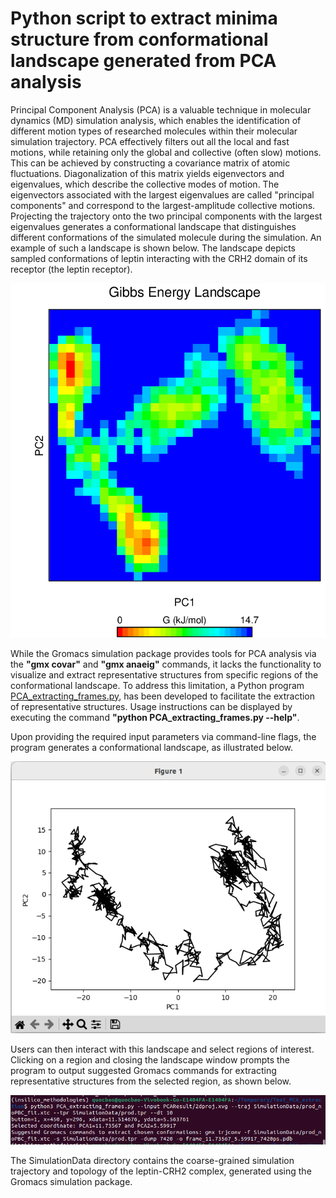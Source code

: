 # Python script to extract minima structure from conformational landscape generated from PCA analysis

Principal Component Analysis (PCA) is a valuable technique in molecular dynamics (MD) simulation analysis, which enables the identification of different motion types of researched molecules within their molecular simulation trajectory.  PCA effectively filters out all the local and fast motions, while retaining only the global and collective (often slow) motions.  This can be achieved by constructing a covariance matrix of atomic fluctuations. Diagonalization of this matrix yields eigenvectors and eigenvalues, which describe the collective modes of motion. The eigenvectors associated with the largest eigenvalues are called "principal components" and correspond to the largest-amplitude collective motions. Projecting the trajectory onto the two principal components with the largest eigenvalues generates a conformational landscape that distinguishes different conformations of the simulated molecule during the simulation. An example of such a landscape is shown below. The landscape depicts sampled conformations of leptin interacting with the CRH2 domain of its receptor (the leptin receptor).

<p align="center">
  <img src="Screenshot from 2024-11-05 23-02-58.png" />
</p>

While the Gromacs simulation package provides tools for PCA analysis via the **"gmx covar"** and **"gmx anaeig"** commands, it lacks the functionality to visualize and extract representative structures from specific regions of the conformational landscape.  To address this limitation, a Python program [PCA_extracting_frames.py](https://github.com/quocbaongo/PythonScripts_MD_Analysis/blob/main/Extraction_of_Minima_Structure_from_GROMACS_PCA/PCA_extracting_frames.py), has been developed to facilitate the extraction of representative structures.  Usage instructions can be displayed by executing the command **"python PCA_extracting_frames.py --help"**.

Upon providing the required input parameters via command-line flags, the program generates a conformational landscape, as illustrated below.

<p align="center">
  <img src="Screenshot from 2025-02-08 00-29-15.png" />
</p>

Users can then interact with this landscape and select regions of interest.  Clicking on a region and closing the landscape window prompts the program to output suggested Gromacs commands for extracting representative structures from the selected region, as shown below.

<p align="center">
  <img src="Screenshot from 2025-02-09 02-40-17.png" />
</p>

The SimulationData directory contains the coarse-grained simulation trajectory and topology of the leptin-CRH2 complex, generated using the Gromacs simulation package.
